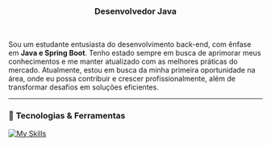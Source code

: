 <h3 align="center">Desenvolvedor Java</h3>

<br/>


Sou um estudante entusiasta do desenvolvimento back-end, com ênfase em **Java e Spring Boot**. Tenho estado sempre em busca de aprimorar meus conhecimentos e me manter atualizado com as melhores práticas do mercado. Atualmente, estou em busca da minha primeira oportunidade na área, onde eu possa contribuir e crescer profissionalmente, além de transformar desafios em soluções eficientes.

---

### 🚀 **Tecnologias & Ferramentas** 

[![My Skills](https://skillicons.dev/icons?i=java,spring,postgresql,docker,git)](https://skillicons.dev)  


